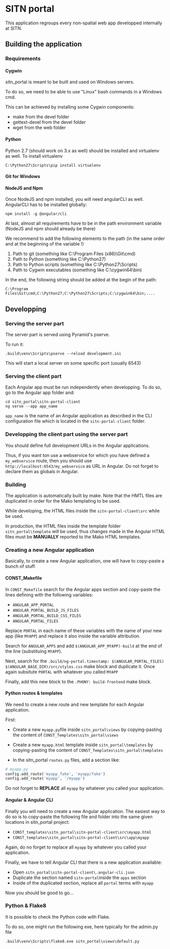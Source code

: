 # SITN portal

This application regroups every non-spatial web app developped
internally at SITN.

## Building the application

### Requirements

#### Cygwin

sitn_portal is meant to be built and used on Windows servers.

To do so, we need to be able to use "Linux" bash commands in a Windows cmd.

This can be achieved by installing some Cygwin components:

- make from the devel folder
- gettext-devel from the devel folder
- wget from the web folder

#### Python

Python 2.7 (should work on 3.x as well) should be installed and virtualenv as well.
To install virtualenv

    C:\Python27\Scripts\pip install virtualenv

#### Git for Windows
#### NodeJS and Npm

Once NodeJS and npm installed, you will need angularCLI as well. AngularCLI
has to be installed globally:

    npm install -g @angular/cli

At last, almost all requirements have to be in the path environment variable
(NodeJS and npm should already be there)

We recommend to add the following elements to the path (in the same order
and at the beginning of the variable !)

1. Path to git (something like C:\Program Files (x86)\Git\cmd)
2. Path to Python (something like C:\Python27)
3. Path to Python scripts (something like C:\Python27\Scripts)
4. Path to Cygwin executables (something like C:\cygwin64\bin)

In the end, the following string should be added at the begin of the path:

    C:\Program Files\Git\cmd;C:\Python27;C:\Python27\Scripts;C:\cygwin64\bin;....

## Developping

### Serving the server part

The server part is served using Pyramid's pserve.

To run it:

    .build\venv\Scripts\pserve --reload development.ini

This will start a local server on some specific port (usually 6543)

### Serving the client part

Each Angular app must be run independently when developping. To do so, go
to the Angular app folder and:

    cd sitn_portal\sitn-portal-client
    ng serve --app app_name

`app_name` is the name of an Angular application as described in the CLI
configuration file which is located in the `sitn-portal-client` folder.

### Developping the client part using the server part

You should define full development URLs in the Angular applications.

Thus, if you want ton use a webservice for which you have defined a
`my_webservice` route, then you should use
`http://localhost:6543/my_webservice` as URL in Angular. Do not forget
to declare them as globals in Angular.

### Building

The application is automatically built by make. Note that the HMTL files are
duplicated in order for the Mako templating to be used.

While developing, the HTML files inside the `sitn-portal-client\src` while
be used.

In production, the HTML files inside the template folder `sitn_portal\template`
will be used, thus changes made in the Angular HTML files must be **MANUALLY**
reported to the Mako HTML templates.

### Creating a new Angular application

Basically, to create a new Angular application, one will have to copy-paste
a bunch of stuff.

#### CONST_Makefile

In `CONST_Makefile` search for the Angular apps section and copy-paste
the lines defining with the following variables:

* `ANGULAR_APP_PORTAL`
* `ANGULAR_PORTAL_BUILD_JS_FILES`
* `ANGULAR_PORTAL_BUILD_CSS_FILES`
* `ANGULAR_PORTAL_FILES`

Replace `PORTAL` in each name of these variables with the name of your new
app (like `MYAPP`) and replace it also inside the variable attribution.

Search for `ANGULAR_APPS` and add `$(ANGULAR_APP_MYAPP)-build` at the
end of the line (substituing `MYAPP`).

Next, search for the `.build/ng-portal.timestamp: $(ANGULAR_PORTAL_FILES) $(ANGULAR_BASE_DIR)/src/styles.css`
make block and duplicate it. Once again subsitute `PORTAL` with whatever you
called `MYAPP`

Finally, add this new block to the `.PHONY: build-frontend` make block.

#### Python routes & templates

We need to create a new route and new template for each Angular application.

First:
* Create a new `myapp.py`file inside `sitn_portal\views` by copying-pasting
the content of `CONST_Templates\sitn_portal\views`

* Create a new `myapp.html` template inside `sitn_portal\templates` by copying-pasting
the content of `CONST_Templates\sitn_portal\templates`

* In the sitn_portal `routes.py` files, add a section like:

```python
# myapp.py
config.add_route('myapp_fake', 'myapp/fake')
config.add_route('myapp', '/myapp')

```

Do not forget to **REPLACE** all `myapp` by whatever you called your application.

#### Angular & Angular CLI

Finally you will need to create a new Angular application. The easiest way to do so is to
copy-paste the following file and folder into the same given locations in sitn_portal
project:
* `CONST_templates\sitn_portal\sitn-portal-client\src\myapp.html`
* `CONST_templates\sitn_portal\sitn-portal-client\src\app\myapp`

Again, do no forget to replace all `myapp` by whatever you called your application.

Finally, we have to tell Angular CLI that there is a new application available:
* Open `sitn_portal\sitn-portal-client\.angular-cli.json`
* Duplicate the section named `sitn-portal`inside the `apps` section
* Inside of the duplicated section, replace all `portal` terms with `myapp`

Now you should be good to go...

### Python & Flake8

It is possible to check the Python code with Flake.

To do so, one might run the following exe, here typically for the admin.py file

    .build\venv\Scripts\flake8.exe sitn_portal\views\default.py